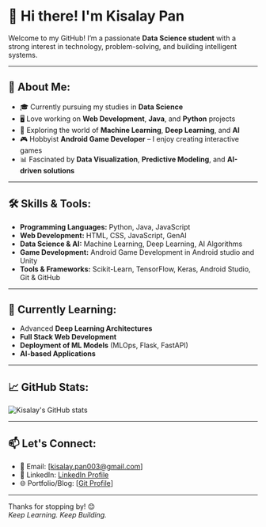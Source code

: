 # 👋 Hi there! I'm Kisalay Pan

Welcome to my GitHub! I’m a passionate **Data Science student** with a strong interest in technology, problem-solving, and building intelligent systems.

---

## 🚀 About Me:

- 🎓 Currently pursuing my studies in **Data Science**
- 🖥️ Love working on **Web Development**, **Java**, and **Python** projects
- 🤖 Exploring the world of **Machine Learning**, **Deep Learning**, and **AI**
- 🎮 Hobbyist **Android Game Developer** – I enjoy creating interactive games
- 📊 Fascinated by **Data Visualization**, **Predictive Modeling**, and **AI-driven solutions**

---

## 🛠️ Skills & Tools:

- **Programming Languages:** Python, Java, JavaScript  
- **Web Development:** HTML, CSS, JavaScript, GenAI 
- **Data Science & AI:** Machine Learning, Deep Learning, AI Algorithms  
- **Game Development:** Android Game Development in Android studio and Unity
- **Tools & Frameworks:** Scikit-Learn, TensorFlow, Keras, Android Studio, Git & GitHub  

---

## 🌱 Currently Learning:

- Advanced **Deep Learning Architectures**
- **Full Stack Web Development**
- **Deployment of ML Models** (MLOps, Flask, FastAPI)
- **AI-based Applications**

---

## 📈 GitHub Stats:

![Kisalay's GitHub stats](https://github-readme-stats.vercel.app/api?username=kisalaypan001&show_icons=true&theme=radical)

---

## 📫 Let's Connect:

- 📧 Email: [kisalay.pan003@gmail.com]
- 💼 LinkedIn: [LinkedIn Profile](https://www.linkedin.com/in/kisalay-pan/)
- 🌐 Portfolio/Blog: [[Git Profile](https://github.com/kisalaypan001)]

---

Thanks for stopping by! 😊  
*Keep Learning. Keep Building.*

